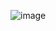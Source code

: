 ![image](https://github.com/lelikone777/dev-flow/assets/56075795/75066a36-a87f-44f0-ba86-8ecec28c85c9)

